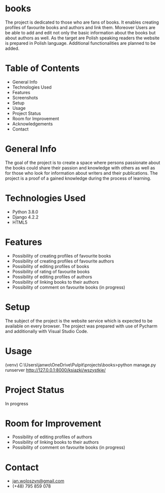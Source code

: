 # books
The project is dedicated to those who are fans of books. It enables creating profiles of favourite books and authors and link them. Moreover  Users are be able to add and edit not only the basic information about the books but about authors as well.  As the target are Polish speaking readers the website is prepared in Polish language. Additional functionalities are planned to be added.
# Table of Contents
* General Info
* Technologies Used
* Features
* Screenshots
* Setup
* Usage
* Project Status
* Room for Improvement
* Acknowledgements
* Contact
# General Info
The goal of the project is to create a space where persons passionate about the books could share their passion and knowledge with others as well as for those who look for information about writers and their publications. 
The project is a proof of a gained knowledge during the process of learning. 
# Technologies Used
* Python 3.8.0
* Django 4.2.2
* HTML5
# Features
* Possibility of creating profiles of favourite books
* Possibility of creating profiles of favourite authors
* Possibility of editing profiles of books
* Possibility of rating of favourite books
* Possibility of editing profiles of authors
* Possibility of linking books to their authors
* Possibility of comment on favourite books (in progress)

# Setup
The subject of the project is the website service which is expected to be available on every browser. The project was prepared with use of Pycharm and additionally with Visual Studio Code.
# Usage
(venv) C:\Users\janwo\OneDrive\Pulpit\projects\books>python manage.py runserver
http://127.0.0.1:8000/ksiazki/wszystkie/
# Project Status
In progress
# Room for Improvement
* Possibility of editing profiles of authors
* Possibility of linking books to their authors
* Possibility of comment on favourite books (in progress)
# Contact
* jan.woloszyn@gmail.com
* (+48) 795 859 078
